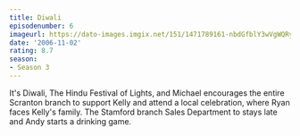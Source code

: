 ```yaml
---
title: Diwali
episodenumber: 6
imageurl: https://dato-images.imgix.net/151/1471789161-nbdGfblY3wVgWQRyy7H9nMU0f6r.jpg?ixlib=rb-1.1.0&ch=DPR%2CWidth&auto=compress%2Cformat
date: '2006-11-02'
rating: 8.7
season:
- Season 3
---
```


It's Diwali, The Hindu Festival of Lights, and Michael encourages the entire Scranton branch to support Kelly and attend a local celebration, where Ryan faces Kelly's family. The Stamford branch Sales Department to stays late and Andy starts a drinking game.